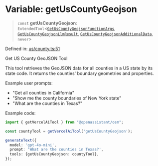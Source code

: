# Variable: getUsCountyGeojson

> `const` **getUsCountyGeojson**: `ExtendedTool`\<[`GetUsCountyGeojsonFunctionArgs`](../type-aliases/GetUsCountyGeojsonFunctionArgs.md), [`GetUsCountyGeojsonLlmResult`](../type-aliases/GetUsCountyGeojsonLlmResult.md), [`GetUsCountyGeojsonAdditionalData`](../type-aliases/GetUsCountyGeojsonAdditionalData.md), `never`\>

Defined in: [us/county.ts:51](https://github.com/GeoDaCenter/openassistant/blob/36f516b8229288259590b2d9dab3b10cbfc3cbfd/packages/osm/src/us/county.ts#L51)

Get US County GeoJSON Tool

This tool retrieves the GeoJSON data for all counties in a US state by its state code.
It returns the counties' boundary geometries and properties.

Example user prompts:
- "Get all counties in California"
- "Show me the county boundaries of New York state"
- "What are the counties in Texas?"

Example code:
```typescript
import { getVercelAiTool } from "@openassistant/osm";

const countyTool = getVercelAiTool('getUsCountyGeojson');

generateText({
  model: 'gpt-4o-mini',
  prompt: 'What are the counties in Texas?',
  tools: {getUsCountyGeojson: countyTool},
});
```
